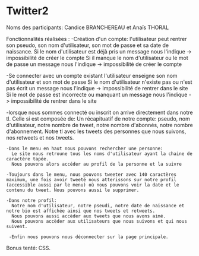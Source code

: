 # Twitter2

Noms des participants: Candice BRANCHEREAU et Anaïs THORAL

Fonctionnalités réalisées : 
  -Création d'un compte: 
    l'utilisateur peut rentrer son pseudo, son nom d'utilisateur, son mot de passe et sa date de naissance.
    Si le nom d'utilisateur est déjà pris un message nous l'indique -> impossibilité de créer le compte
    Si il manque le nom d'utilisateur ou le mot de passe un message nous l'indique -> impossibilité de créer le compte
    
  -Se connecter avec un compte existant 
    l'utilisateur enseigne son nom d'utilisateur et son mot de passe 
    Si le nom d'utilisateur n'existe pas ou n'est pas écrit un message nous l'indique -> impossibilité de rentrer dans le site
    Si le mot de passe est incorrecte ou manquant un message nous l'indique -> impossibilité de rentrer dans le site
   
   -lorsque nous sommes connecté ou inscrit on arrive directement dans notre tl. Celle si est composée de:
    Un récapituatif de notre compte: pseudo, nom d'utilisateur, notre nombre de tweet, notre nombre d'abonnés, notre nombre d'abonnement.
    Notre tl avec les tweets des personnes que nous suivons, nos retweets et nos tweets.
    
    -Dans le menu en haut nous pouvons rechercher une personne:
      Le site nous retroune tous les noms d'utilisateur ayant la chaine de caractère tapée. 
      Nous pouvons alors accéder au profil de la personne et la suivre
     
    -Toujours dans le menu, nous pouvons tweeter avec 140 caractères maximum, une fois avoir tweeté nous atterissons sur notre profil (accessible aussi par le menu) où nous pouvons voir la date et le contenu du tweet. Nous pouvons aussi le supprimer.
    
    -Dans notre profil:
      Notre nom d'utilisateur, notre pseudi, notre date de naissance et notre bio est affichée ainsi que nos tweets et retweets.
      Nous pouvons aussi accèder aux tweets que nous avons aimé.
      Nous pouvons accèder aux utilisateurs que nous suivons et qui nous suivent.
      
     -Enfin nous pouvons nous déconnecter sur la page principale.
     
   Bonus tenté: CSS.
   
   
